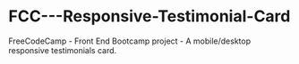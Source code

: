 # FCC---Responsive-Testimonial-Card
FreeCodeCamp - Front End Bootcamp project - A mobile/desktop responsive testimonials card. 
